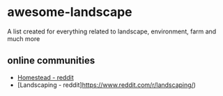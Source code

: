 # awesome-landscape
A list created for everything related to landscape, environment, farm and much more

## online communities

- [Homestead - reddit](https://www.reddit.com/r/homestead/)
- [Landscaping - reddit]https://www.reddit.com/r/landscaping/)
